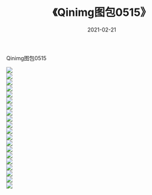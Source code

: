 ﻿---
layout: post
title:  《Qinimg图包0515》
date:   2021-02-21
img: http://imgx.orgx.ga/Qinimg图包/Qinimg图包0515/000.jpg
categories: [美女, 清纯, 唯美]
---

Qinimg图包0515

 ![](http://imgx.orgx.ga/Qinimg图包/Qinimg图包0515/001.jpg) <br>![](http://imgx.orgx.ga/Qinimg图包/Qinimg图包0515/002.jpg) <br>![](http://imgx.orgx.ga/Qinimg图包/Qinimg图包0515/003.jpg) <br>![](http://imgx.orgx.ga/Qinimg图包/Qinimg图包0515/004.jpg) <br>![](http://imgx.orgx.ga/Qinimg图包/Qinimg图包0515/005.jpg) <br>![](http://imgx.orgx.ga/Qinimg图包/Qinimg图包0515/006.jpg) <br>![](http://imgx.orgx.ga/Qinimg图包/Qinimg图包0515/007.jpg) <br>![](http://imgx.orgx.ga/Qinimg图包/Qinimg图包0515/008.jpg) <br>![](http://imgx.orgx.ga/Qinimg图包/Qinimg图包0515/009.jpg) <br>![](http://imgx.orgx.ga/Qinimg图包/Qinimg图包0515/010.jpg) <br>![](http://imgx.orgx.ga/Qinimg图包/Qinimg图包0515/011.jpg) <br>![](http://imgx.orgx.ga/Qinimg图包/Qinimg图包0515/012.jpg) <br>![](http://imgx.orgx.ga/Qinimg图包/Qinimg图包0515/013.jpg) <br>![](http://imgx.orgx.ga/Qinimg图包/Qinimg图包0515/014.jpg) <br>![](http://imgx.orgx.ga/Qinimg图包/Qinimg图包0515/015.jpg) <br>![](http://imgx.orgx.ga/Qinimg图包/Qinimg图包0515/016.jpg) <br>![](http://imgx.orgx.ga/Qinimg图包/Qinimg图包0515/017.jpg) <br>![](http://imgx.orgx.ga/Qinimg图包/Qinimg图包0515/018.jpg) <br>![](http://imgx.orgx.ga/Qinimg图包/Qinimg图包0515/019.jpg) <br>![](http://imgx.orgx.ga/Qinimg图包/Qinimg图包0515/020.jpg) <br>
